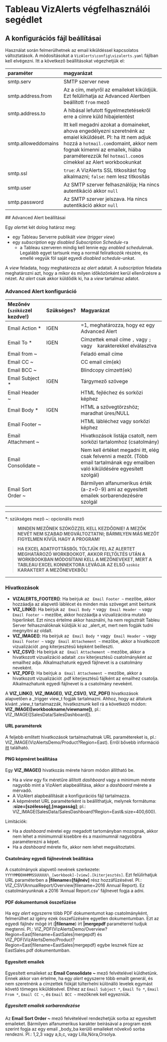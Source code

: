 # Tableau VizAlerts végfelhasználói segédlet

## A konfigurációs fájl beállításai

Használat során felmerülhetnek az email kiküldéssel kapcsolatos változtatások. A módosításokat a `VizAlerts\config\vizalerts.yaml` fájlban kell elvégezni. Itt a következő beállításokat végezhetjük el:

|paraméter|magyarázat|
|:--------|:---------|
|smtp.serv|SMTP szerver neve|
|smtp.address.from|Az a cím, melyről az emaileket kiküldjük. Ezt felülírhatja az Advanced Alertben beállított `from` mező|
|smtp.address.to|A hibásal lefutott figyelmeztetésekről erre a címre küld hibajelentést|
|smtp.alloweddomains|Itt kell megadni azokat a domaineket, ahova engedélyezni szeretnénk az emaiel kiküldését. Pl: ha itt nem adjuk hozzá a `hotmail.com`domaint, akkor nem fognak kimenni az emailek, hiába paraméterezzük fel `hotmail.com`os címekkel az Alert workbookunkat|
|smtp.ssl|`true`: A VizAlerts SSL titkosítást fog alkalmazni; `false`: nem lesz titkosítás|
|smtp.user|Az SMTP szerver felhasználója; Ha nincs autentikáció akkor `null`| 
|smtp.password|Az SMTP szerver jelszava. Ha nincs autentikáció akkor `null`|

## Advanced Alert beállításai

Egy *alert*et két dolog határoz meg: 

- egy Tableau Serverre publikált *view* (*trigger view*)
- egy *subscription* egy *disabled* *Subscription Schedule*-ra
  - a Tableau szerveren mindig kell lennie egy *enabled* *schedule*nak. Legalább egyet tartsunk meg a normál feliratkozók részére, és emellé vegyük föl saját egyedi *disabled schedule*-unkat. 

A *view* feladata, hogy meghatározza az *alert* adatait. A *subscription* feladata meghatározni azt, hogy a mikor és milyen időközönként kerül ellenőrzésre a nézet. Az *alert* csak akkor küldődik ki, ha a *view* tartalmaz adatot.

### Advanced Alert konfiguráció

|Mezőnév (`szóköz`zel kezdve!)|Szükséges?|Magyarázat|
|:----------------------------|:---------|:---------|
| Email Action \*|IGEN|=1, meghatározza, hogy ez egy Advanced Alert|
| Email To \*|IGEN|Címzettek email címe `,` vagy `;` vagy ` ` karakterekkel elválasztva|
| Email from ~||Feladó email címe|
| Email CC ~||CC email cím(ek)|
| Email BCC ~||Blindcopy címzett(ek)|
| Email Subject \*|IGEN|Tárgymező szövege|
| Email Header ~||HTML fejléchez és sorközi képhez|
| Email Body \*|IGEN|HTML a szövegtörzshöz; maradhat üres/NULL|
| Email Footer ~||HTML lábléchez vagy sorközi képhez|
| Email Attachment ~||Hivatkozások listája csatolt, nem sorközi tartalomhoz (csatolmány)|
| Email Consolidate ~||Nem kell értéket megadni itt, elég csak felvenni a mezőt. (Több email tartalmának egy emailben való kiküldésére egyesített szolgál)|
| Email Sort Order ~||Bármilyen alfanumerikus érték (a-z+0-9) ami az egyesített emailek sorbarendezésére szolgál|

---

*: szükséges mező
~: opcionális mező

> **MINDEN MEZŐNEK SZÓKÖZZEL KELL KEZDŐDNIE! A MEZŐK NEVÉT NEM SZABAD MEGVÁLTOZTATNI; BÁRMILYEN MÁS MEZŐT FIGYELMEN KÍVÜL HAGY A PROGRAM!**

> **HA EXCEL ADATFOTTÁSBÓL TÖLTJÜK FEL AZ ALERTET MEGHATÁROZÓ WORKBOOKOT, AKKOR FELTÖLTÉS UTÁN A WORKBOOKBAN MÓDOSÍTANI KELL A MEZŐNEVEKET, MERT A TABLEAU EXCEL KONNEKTORA LEVÁGJA AZ ELSŐ `szóköz` KARAKTERT A MEZŐNEVEKBŐL!**

---

### Hivatkozások

- **VIZALERTS\_FOOTER()**: Ha beírjuk az ` Email Footer ~` mezőbe, akkor hozzáadja az alapvető láblécet és minden más szöveget amit beírtunk
- **VIZ\_LINK()**: Ha beírjuk az ` Email Body *` vagy ` Email Header ~` vagy ` Email Footer ~` mezőbe, akkor hozzáadja a vizualizációra mutató hiperlinket. Ezt nincs értelme akkor használni, ha nem regisztrált Tableu Server felhasználóknak küldjük ki az _alert_et, mert nem fogják tudni megnyitni az oldalt.
- **VIZ\_IMAGE()**: Ha beírjuk az ` Email Body *` vagy ` Email Header ~` vagy ` Email Footer ~` vagy ` Email Attachement ~` mezőbe, akkor a hivatkozott vizualizációt .png kiterjesztésű képként beilleszti.
- **VIZ\_CSV()**: Ha beírjuk az ` Email Attachement ~` mezőbe, akkor a hivatkozott vizualizáció adatait .csv kiterjesztésű csatolmányként az emailhez adja. Alkalmazhatunk egyedi fájlnevet is a csatolmány neveként.
- **VIZ\_PDF()**: Ha beírjuk a ` Email Attachement ~` mezőbe, akkor a hivatkozott vizualizációt .pdf kiterjesztésű fájlként az emailhez csatolja. Alkalmazhatunk egyedi fájlnevet is a csatolmány neveként.

A **VIZ\_LINK()**, **VIZ\_IMAGE()**, **VIZ\_CSV()**, **VIZ\_PDF()** hivatkozások alapvetően a _trigger view_t fogják tartalmazni. Ahhoz, hogy az általunk kívánt _view_t tartalmazzák, hivatkoznunk kell rá a következő módon: **VIZ\_IMAGE([workbookname/viewname])**, pl.:  VIZ\_IMAGE([SalesData/SalesDashboard]).

#### URL paraméterek

A feljebb említett hivatkozások tartalmazhatnak URL paramétereket is, pl.: VIZ\_IMAGE(VizAlertsDemo/Product?Region=East). Erről bővebb információ [itt](http://kb.tableau.com/articles/knowledgebase/view-filters-url) található. 

#### PNG képméret beállítása

Egy **VIZ\_IMAGE()** hivatkozás mérete három módon állítható be.

- Ha a _view_ egy fix méretűre állított _dashboard_ vagy a minimum mérete nagyobb mint a VizAlert alapbeállítása, akkor a _dashboard_ mérete a mérvadó.
- A VizAlert alapbeállítását a konfigurációs fájl tartalmazza.
- A képméretet URL paraméterként is beállíthatjuk, melynek formátuma: **:size=[szélesség],[magasság]**; pl.: VIZ\_IMAGE(SalesData/SalesDashboard?Region=East&:size=400,600).

Limitációk:

- Ha a _dashboard_ méretei egy megadott tartományban mozognak, akkor nem lehet a minimumnál kisebbre és a maximumnál nagyobbra paraméterezni a képet.
- Ha a _dashboard_ mérete fix, akkor nem lehet megváltoztatni.

#### Csatolmány egyedi fájlnevének beállítása

A csatolmányok alapvető nevének szerkezete: `YYYYMMDDHHMMSSUUUUU\_[workbook]-[view].[kiterjesztés]`. Ezt felülírhatjuk URL paraméterben a **|filename=[fájlnév]** rész hozzáfűzésével. Pl.: VIZ\_CSV(AnnualReport/Overview|filename=2016 Annual Report). Ez csatolmányunknak a 2016 'Annual Report.csv' fájlnevet fogja a adni. 

#### PDF dokumentumok összefűzése

Ha egy _alert_ egyszerre több PDF dokumentumot kap csatolmányként, felmerülhet az igény ezek összefűzésére egyetlen dokumentumban. Ezt az egyedi fájlnév mögé írt (**|filename**) írt **|mergepdf** paraméterrel tudjuk megtenni. Pl.: VIZ\_PDF(VizAlertsDemo/Overview?Region=East|filename=EastSales|mergepdf) és VIZ\_PDF(VizAlertsDemo/Product?Region=East|filename=EastSales|mergepdf) egybe lesznek fűze az EastSales.pdf dokumentumban.

#### Egyesített emailek

Egyesített emaileket az **Email Consolidate ~** mező felvételével küldhetünk. Ennek akkor van értelme, ha egy _alert_ egyszerre több emailt generál, és nem szeretnénk a címzettek fiókját túlterhelni különálló levelek egymást követő tömeges kiküldésével. Ehhez az `Email Subject *`, `Email To *`, `Email From *`, `Email CC ~`, és `Email BCC ~` mezőknek kell egyezniük.

##### Egyesített emailek sorbarendezése

Az **Email Sort Order ~** mező felvételével rendezhetjük sorba az egyesített emaileket. Bármilyen alfanumerikus karakter beírásával a program ezek szerint fogja az egy email _body_ba kerülő emaileket növekvő sorba rendezni. Pl.: 1,2,3 vagy a,b,c, vagy Lilla,Nóra,Orsolya.
